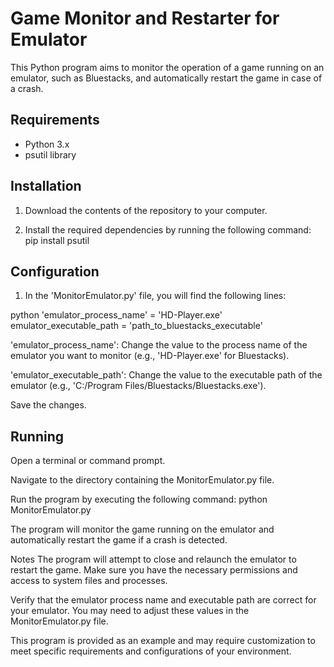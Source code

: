
# Game Monitor and Restarter for Emulator

This Python program aims to monitor the operation of a game running on an emulator, such as Bluestacks, and automatically restart the game in case of a crash.

## Requirements

- Python 3.x
- psutil library

## Installation

1. Download the contents of the repository to your computer.

2. Install the required dependencies by running the following command: pip install psutil


## Configuration

1. In the 'MonitorEmulator.py' file, you will find the following lines:

python
'emulator_process_name' = 'HD-Player.exe'
emulator_executable_path = 'path_to_bluestacks_executable'

'emulator_process_name': Change the value to the process name of the emulator you want to monitor (e.g., 'HD-Player.exe' for Bluestacks).

'emulator_executable_path': Change the value to the executable path of the emulator (e.g., 'C:/Program Files/Bluestacks/Bluestacks.exe').

Save the changes.
## Running

Open a terminal or command prompt.

Navigate to the directory containing the MonitorEmulator.py file.

Run the program by executing the following command: python MonitorEmulator.py

The program will monitor the game running on the emulator and automatically restart the game if a crash is detected.

Notes
The program will attempt to close and relaunch the emulator to restart the game. Make sure you have the necessary permissions and access to system files and processes.

Verify that the emulator process name and executable path are correct for your emulator. You may need to adjust these values in the MonitorEmulator.py file.

This program is provided as an example and may require customization to meet specific requirements and configurations of your environment.
